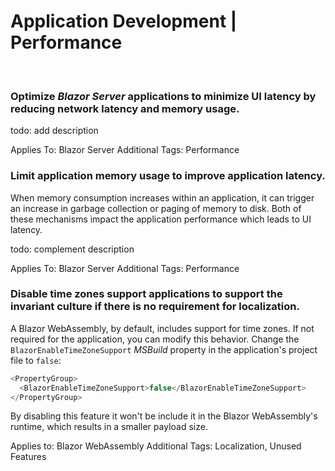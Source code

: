# Application Development | Performance
<br>


### Optimize _Blazor Server_ applications to minimize UI latency by reducing network latency and memory usage.

todo: add description

Applies To: Blazor Server
Additional Tags: Performance
<br>


### Limit application memory usage to improve application latency.

When memory consumption increases within an application, it can trigger an increase in garbage collection or paging of memory to disk. Both of these mechanisms impact the application
performance which leads to UI latency.

todo: complement description

Applies To: Blazor Server
Additional Tags: Performance
<br>


### Disable time zones support applications to support the invariant culture if there is no requirement for localization.

A Blazor WebAssembly, by default, includes support for time zones. If not required for the application, you can modify
this behavior. Change the `BlazorEnableTimeZoneSupport` _MSBuild_ property in the application's project file to `false`:

```csharp
<PropertyGroup>
  <BlazorEnableTimeZoneSupport>false</BlazorEnableTimeZoneSupport>
</PropertyGroup>
```

By disabling this feature it won't be include it in the Blazor WebAssembly's runtime, which results in a smaller payload size.

Applies to: Blazor WebAssembly
Additional Tags: Localization, Unused Features
<br>
